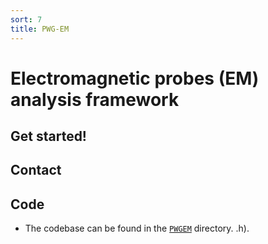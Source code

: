 ```yaml
---
sort: 7
title: PWG-EM
---
```


# Electromagnetic probes (EM) analysis framework

## Get started!

## Contact 

## Code

- The codebase can be found in the
[`PWGEM`](https://github.com/AliceO2Group/O2Physics/tree/master/PWGEM) directory.
.h).
